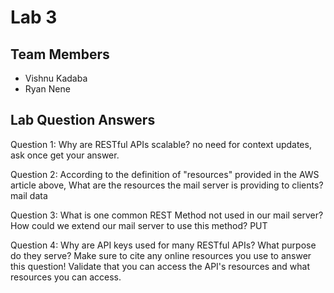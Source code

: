 # Lab 3

## Team Members
- Vishnu Kadaba
- Ryan Nene

## Lab Question Answers

Question 1: Why are RESTful APIs scalable?
no need for context updates, ask once get your answer.

Question 2: According to the definition of "resources" provided in the AWS article above, What are the resources the mail server is providing to clients?
mail data

Question 3: What is one common REST Method not used in our mail server? How could we extend our mail server to use this method?
PUT

Question 4: Why are API keys used for many RESTful APIs? What purpose do they serve? Make sure to cite any online resources you use to answer this question!
Validate that you can access the API's resources and what resources you can access.
